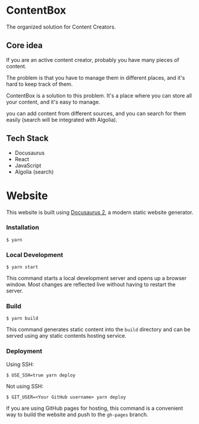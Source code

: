 # ContentBox

The organized solution for Content Creators.

## Core idea

If you are an active content creator, probably you have many pieces of content. 

The problem is that you have to manage them in different places, and it's hard to keep track of them. 

ContentBox is a solution to this problem. It's a place where you can store all your content, and it's easy to manage.

you can add content from different sources, and you can search for them easily (search will be integrated with Algolia).

## Tech Stack

- Docusaurus
- React
- JavaScript
- Algolia (search)

# Website

This website is built using [Docusaurus 2](https://docusaurus.io/), a modern static website generator.

### Installation

```
$ yarn
```

### Local Development

```
$ yarn start
```

This command starts a local development server and opens up a browser window. Most changes are reflected live without having to restart the server.

### Build

```
$ yarn build
```

This command generates static content into the `build` directory and can be served using any static contents hosting service.

### Deployment

Using SSH:

```
$ USE_SSH=true yarn deploy
```

Not using SSH:

```
$ GIT_USER=<Your GitHub username> yarn deploy
```

If you are using GitHub pages for hosting, this command is a convenient way to build the website and push to the `gh-pages` branch.
